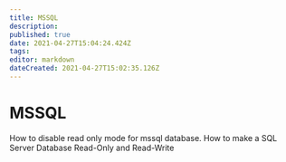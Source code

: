 ```yaml
---
title: MSSQL
description: 
published: true
date: 2021-04-27T15:04:24.424Z
tags: 
editor: markdown
dateCreated: 2021-04-27T15:02:35.126Z
---
```


# MSSQL

How to disable read only mode for mssql database.
How to make a SQL Server Database Read-Only and Read-Write
